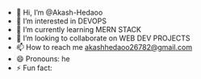 - 👋 Hi, I’m @Akash-Hedaoo
- 👀 I’m interested in DEVOPS
- 🌱 I’m currently learning MERN STACK
- 💞️ I’m looking to collaborate on WEB DEV PROJECTS
- 📫 How to reach me akashhedaoo26782@gmail.com
- 😄 Pronouns: he
- ⚡ Fun fact: 

<!---
Akash-Hedaoo/Akash-Hedaoo is a ✨ special ✨ repository because its `README.md` (this file) appears on your GitHub profile.
You can click the Preview link to take a look at your changes.
--->
